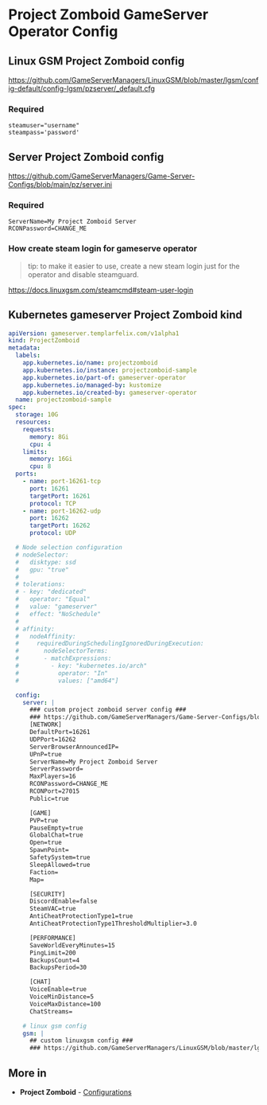 # Project Zomboid GameServer Operator Config

## Linux GSM Project Zomboid config

https://github.com/GameServerManagers/LinuxGSM/blob/master/lgsm/config-default/config-lgsm/pzserver/_default.cfg

### Required

    steamuser="username"
    steampass='password'

## Server Project Zomboid config

https://github.com/GameServerManagers/Game-Server-Configs/blob/main/pz/server.ini

### Required

    ServerName=My Project Zomboid Server
    RCONPassword=CHANGE_ME

### How create steam login for gameserve operator

> tip: to make it easier to use, create a new steam login just for the operator and disable steamguard.


https://docs.linuxgsm.com/steamcmd#steam-user-login

## Kubernetes gameserver Project Zomboid kind



```yaml
apiVersion: gameserver.templarfelix.com/v1alpha1
kind: ProjectZomboid
metadata:
  labels:
    app.kubernetes.io/name: projectzomboid
    app.kubernetes.io/instance: projectzomboid-sample
    app.kubernetes.io/part-of: gameserver-operator
    app.kubernetes.io/managed-by: kustomize
    app.kubernetes.io/created-by: gameserver-operator
  name: projectzomboid-sample
spec:
  storage: 10G
  resources:
    requests:
      memory: 8Gi
      cpu: 4
    limits:
      memory: 16Gi
      cpu: 8
  ports:
    - name: port-16261-tcp
      port: 16261
      targetPort: 16261
      protocol: TCP
    - name: port-16262-udp
      port: 16262
      targetPort: 16262
      protocol: UDP

  # Node selection configuration
  # nodeSelector:
  #   disktype: ssd
  #   gpu: "true"
  #
  # tolerations:
  # - key: "dedicated"
  #   operator: "Equal"
  #   value: "gameserver"
  #   effect: "NoSchedule"
  #
  # affinity:
  #   nodeAffinity:
  #     requiredDuringSchedulingIgnoredDuringExecution:
  #       nodeSelectorTerms:
  #       - matchExpressions:
  #         - key: "kubernetes.io/arch"
  #           operator: "In"
  #           values: ["amd64"]

  config:
    server: |
      ### custom project zomboid server config ###
      ### https://github.com/GameServerManagers/Game-Server-Configs/blob/main/pz/server.ini ###
      [NETWORK]
      DefaultPort=16261
      UDPPort=16262
      ServerBrowserAnnouncedIP=
      UPnP=true
      ServerName=My Project Zomboid Server
      ServerPassword=
      MaxPlayers=16
      RCONPassword=CHANGE_ME
      RCONPort=27015
      Public=true

      [GAME]
      PVP=true
      PauseEmpty=true
      GlobalChat=true
      Open=true
      SpawnPoint=
      SafetySystem=true
      SleepAllowed=true
      Faction=
      Map=

      [SECURITY]
      DiscordEnable=false
      SteamVAC=true
      AntiCheatProtectionType1=true
      AntiCheatProtectionType1ThresholdMultiplier=3.0

      [PERFORMANCE]
      SaveWorldEveryMinutes=15
      PingLimit=200
      BackupsCount=4
      BackupsPeriod=30

      [CHAT]
      VoiceEnable=true
      VoiceMinDistance=5
      VoiceMaxDistance=100
      ChatStreams=

    # linux gsm config
    gsm: |
      ## custom linuxgsm config ###
      ### https://github.com/GameServerManagers/LinuxGSM/blob/master/lgsm/config-default/config-lgsm/pzserver/_default.cfg
```

## More in
- **Project Zomboid** - [Configurations](https://linuxgsm.com/lgsm/pzserver/)